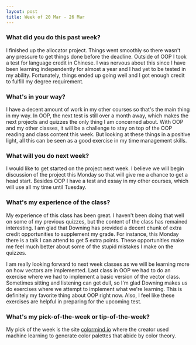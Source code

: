 ```yaml
---
layout: post
title: Week of 20 Mar - 26 Mar
---
```


### What did you do this past week?
I finished up the allocator project. Things went smoothly so there wasn't any pressure to get things done before the deadline. Outside of OOP I took a test for language credit in Chinese. I was nervous about this since I have been learning independently for almost a year and I had yet to be tested in my ability. Fortunately, things ended up going well and I got enough credit to fulfill my degree requirement. 

### What's in your way?
I have a decent amount of work in my other courses so that's the main thing in my way. In OOP, the next test is still over a month away, which makes the next projects and quizzes the only thing I am concerned about. With OOP and my other classes, it will be a challenge to stay on top of the OOP reading and class content this week. But looking at these things in a positive light, all this can be seen as a good exercise in my time management skills.

### What will you do next week?
I would like to get started on the project next week. I believe we will begin discussion of the project this Monday so that will give me a chance to get a head start. Besides OOP I have a test and essay in my other courses, which will use all my time until Tuesday. 

### What's my experience of the class?
My experience of this class has been great. I haven't been doing that well on some of my previous quizzes, but the content of the class has remained interesting. I am glad that Downing has provided a decent chunk of extra credit opportunities to supplement my grade. For instance, this Monday there is a talk I can attend to get 5 extra points. These opportunities make me feel much better about some of the stupid mistakes I make on the quizzes.

I am really looking forward to next week classes as we will be learning more on how vectors are implemented. Last class in OOP we had to do an exercise where we had to implement a basic version of the vector class. Sometimes sitting and listening can get dull, so I'm glad Downing makes us do exercises where we attempt to implement what we're learning. This is definitely my favorite thing about OOP right now. Also, I feel like these exercises are helpful in preparing for the upcoming test. 

### What's my pick-of-the-week or tip-of-the-week?
My pick of the week is the site [colormind.io](http://colormind.io/blog/) where the creator used machine learning to generate color palettes that abide by color theory. 

